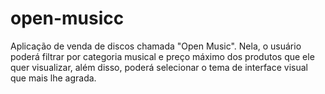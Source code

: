 # open-musicc
Aplicação de venda de discos chamada "Open Music". Nela, o usuário poderá filtrar por categoria musical e preço máximo dos produtos que ele quer visualizar, além disso, poderá selecionar o tema de interface visual que mais lhe agrada.

